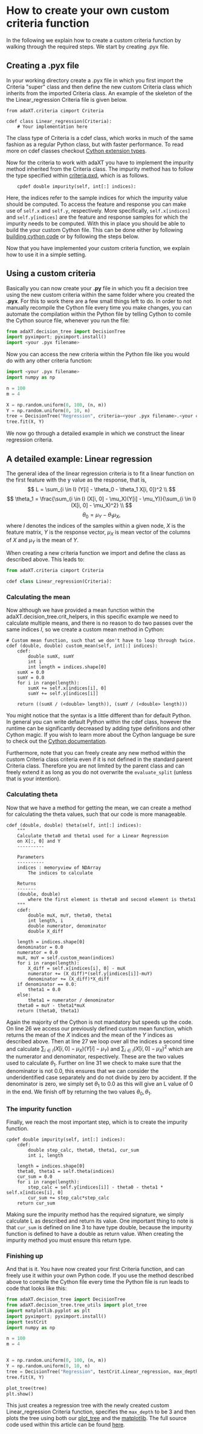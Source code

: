 # How to create your own custom criteria function
In the following we explain how to create a custom criteria function by walking through the required steps. We start by creating .pyx file.

## Creating a .pyx file
In your working directory create a .pyx file in which you first import the Criteria "super" class and then define the new custom Criteria class which inherits from the imported Criteria class. An example of the skeleton of the the Linear_regression Criteria file is given below.
```cython
from adaXT.criteria cimport Criteria

cdef class Linear_regression(Criteria):
    # Your implementation here
```
The class type of Criteria is a cdef class, which works in much of the same fashion as a regular Python class, but with faster performance. To read more on cdef classes checkout [Cython extension types](https://cython.readthedocs.io/en/latest/src/tutorial/cdef_classes.html).

Now for the criteria to work with adaXT you have to implement the impurity method inherited from the Criteria class. The impurity method has to follow the type specified within [criteria.pxd](https://github.com/NiklasPfister/adaXT/blob/main/src/adaXT/decision_tree/criteria.pxd), which is as follows.
```cython
    cpdef double impurity(self, int[:] indices):
```
Here, the indices refer to the sample indices for which the impurity value should be computed. To access the feature and response you can make use of ```self.x``` and ```self.y```, respectively. More specifically, ```self.x[indices] ``` and ```self.y[indices]``` are the feature and response samples for which the impurity needs to be computed. With this in place you should be able to build the your custom Cython file. This can be done either by following [building cython code](https://cython.readthedocs.io/en/latest/src/quickstart/build.html) or by following the steps below.

Now that you have implemented your custom criteria function, we explain how to use it in a simple setting.

## Using a custom criteria
Basically you can now create your **.py** file in which you fit a decision tree using the new custom criteria within the same folder where you created the **.pyx**. For this to work there are a few small things left to do. In order to not manually recompile the Cython file every time you make changes, you can automate the compilation within the Python file by telling Cython to comile the Cython source file, whenever you run the file:
```python
from adaXT.decision_tree import DecisionTree
import pyximport; pyximport.install()
import <your .pyx filename>
```
Now you can access the new criteria within the Python file like you would do with any other criteria function:

```python
import <your .pyx filename>
import numpy as np

n = 100
m = 4

X = np.random.uniform(0, 100, (n, m))
Y = np.random.uniform(0, 10, n)
tree = DecisionTree("Regression", criteria=<your .pyx filename>.<your cdef class>, max_depth=3)
tree.fit(X, Y)
```
We now go through a detailed example in which we construct the linear regression criteria.

## A detailed example: Linear regression

The general idea of the linear regression criteria is to fit a linear function on the first feature with the y value as the response, that is,
$$
L = \sum_{i \in I} (Y[i] - \theta_0 - \theta_1 X[i, 0])^2 \\
$$
$$
\theta_1 = \frac{\sum_{i \in I} (X[i, 0] - \mu_X)(Y[i] - \mu_Y)}{\sum_{i \in I} (X[i, 0] - \mu_X)^2} \\
$$
$$
\theta_0 = \mu_Y - \theta_1 \mu_X,
$$
where $I$ denotes the indices of the samples within a given node, $X$ is the feature matrix, $Y$ is the response vector, $\mu_X$ is mean vector of the columns of $X$ and $\mu_Y$ is the mean of $Y$.


When creating a new criteria function we import and define the class as described above. This leads to:
```python
from adaXT.criteria cimport Criteria

cdef class Linear_regression(Criteria):
```

### Calculating the mean

Now although we have provided a mean function within the adaXT.decision_tree.crit_helpers, in this specific example we need to calculate multiple means, and there is no reason to do two passes over the same indices $I$, so we create a custom mean method in Cython:

```cython
# Custom mean function, such that we don't have to loop through twice.
cdef (double, double) custom_mean(self, int[:] indices):
    cdef:
        double sumX, sumY
        int i
        int length = indices.shape[0]
    sumX = 0.0
    sumY = 0.0
    for i in range(length):
        sumX += self.x[indices[i], 0]
        sumY += self.y[indices[i]]

    return ((sumX / (<double> length)), (sumY / (<double> length)))
```
You might notice that the syntax is a little different than for default Python. In general you can write default Python within the cdef class, however the runtime can be significantly decreased by adding type definitions and other Cython magic. If you wish to learn more about the Cython language be sure to check out the [Cython documentation](https://cython.readthedocs.io/en/latest/).

Furthermore, note that you can freely create any new method within the custom Criteria class criteria even if it is not defined in the standard parent Criteria class. Therefore you are not limited by the parent class and can freely extend it as long as you do not overwrite the `evaluate_split` (unless that is your intention).

### Calculating theta

Now that we have a method for getting the mean, we can create a method for calculating the theta values, such that our code is more manageable.

```cython linenums="1"
cdef (double, double) theta(self, int[:] indices):
    """
    Calculate theta0 and theta1 used for a Linear Regression
    on X[:, 0] and Y
    ----------

    Parameters
    ----------
    indices : memoryview of NDArray
        The indices to calculate

    Returns
    -------
    (double, double)
        where the first element is theta0 and second element is theta1
    """
    cdef:
        double muX, muY, theta0, theta1
        int length, i
        double numerator, denominator
        double X_diff

    length = indices.shape[0]
    denominator = 0.0
    numerator = 0.0
    muX, muY = self.custom_mean(indices)
    for i in range(length):
        X_diff = self.x[indices[i], 0] - muX
        numerator += (X_diff)*(self.y[indices[i]]-muY)
        denominator += (X_diff)*X_diff
    if denominator == 0.0:
        theta1 = 0.0
    else:
        theta1 = numerator / denominator
    theta0 = muY - theta1*muX
    return (theta0, theta1)
```
Again the majority of the Cython is not mandatory but speeds up the code.
On line 26 we access our previously defined custom mean function, which returns the mean of the $X$ indices and the mean of the $Y$ indices as described above. Then at line 27 we loop over all the indices a second time and calculate $\sum_{i \in I} (X[i, 0] - \mu_X) (Y[i] - \mu_Y)$ and $\sum_{i \in I} (X[i, 0] - \mu_X)^2$ which are the numerator and denominator, respectively. These are the two values used to calculate $\theta_1$. Further on line 31 we check to make sure that the denominator is not 0.0, this ensures that we can consider the underidentified case separately and do not divide by zero by accident. If the denominator is zero, we simply set $\theta_1$ to 0.0 as this will give an L value of 0 in the end. We finish off by returning the two values $\theta_0,\theta_1$.


### The impurity function
Finally, we reach the most important step, which is to create the impurity function.
```cython linenums="1"
cpdef double impurity(self, int[:] indices):
    cdef:
        double step_calc, theta0, theta1, cur_sum
        int i, length

    length = indices.shape[0]
    theta0, theta1 = self.theta(indices)
    cur_sum = 0.0
    for i in range(length):
        step_calc = self.y[indices[i]] - theta0 - theta1 * self.x[indices[i], 0]
        cur_sum += step_calc*step_calc
    return cur_sum
```
Making sure the impurity method has the required signature, we simply calculate L as described and return its value. One important thing to note is that `cur_sum` is defined on line 3 to have type double, because the impurity function is defined to have a double as return value. When creating the impurity method you must ensure this return type.

### Finishing up
And that is it. You have now created your first Criteria function, and can freely use it within your own Python code. If you use the method described above to compile the Cython file every time the Python file is run leads to code that looks like this:
```python
from adaXT.decision_tree import DecisionTree
from adaXT.decision_tree.tree_utils import plot_tree
import matplotlib.pyplot as plt
import pyximport; pyximport.install()
import testCrit
import numpy as np

n = 100
m = 4


X = np.random.uniform(0, 100, (n, m))
Y = np.random.uniform(0, 10, n)
tree = DecisionTree("Regression", testCrit.Linear_regression, max_depth=3)
tree.fit(X, Y)

plot_tree(tree)
plt.show()
```
This just creates a regression tree with the newly created custom Linear_regression Criteria function, specifies the `max_depth` to be 3 and then plots the tree using both our [plot_tree](../utils/tree_utils.md) and the [matplotlib](https://matplotlib.org/). The full source code used within this article can be found [here](https://github.com/NiklasPfister/adaXT/tree/Documentation/docs/assets/examples/linear_regression).
